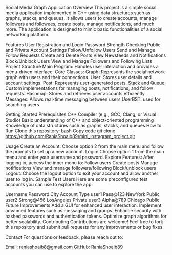 Social Media Graph Application
Overview
This project is a simple social media application implemented in C++ using data structures such as graphs, stacks, and queues. It allows users to create accounts, manage followers and followees, create posts, manage notifications, and much more. The application is designed to mimic basic functionalities of a social networking platform.

Features
User Registration and Login
Password Strength Checking
Public and Private Account Settings
Follow/Unfollow Users
Send and Manage Follow Requests
Create and Delete Posts
View Newsfeeds and Notifications
Block/Unblock Users
View and Manage Followers and Following Lists
Project Structure
Main Program: Handles user interaction and provides a menu-driven interface.
Core Classes:
Graph: Represents the social network graph with users and their connections.
User: Stores user details and account settings.
Post: Represents user-generated posts.
Stack and Queue: Custom implementations for managing posts, notifications, and follow requests.
Hashmap: Stores and retrieves user accounts efficiently.
Messages: Allows real-time messaging between users
UserBST: used for searching users 

Getting Started
Prerequisites
C++ Compiler (e.g., GCC, Clang, or Visual Studio)
Basic understanding of C++ and object-oriented programming
Knowledge of data structures such as graphs, stacks, and queues
How to Run
Clone this repository:
bash
Copy code
git clone https://github.com/RaniaShoaib89/mini_instagram_project.git

Usage
Create an Account: Choose option 2 from the main menu and follow the prompts to set up a new account.
Login: Choose option 1 from the main menu and enter your username and password.
Explore Features: After logging in, access the inner menu to:
Follow users
Create posts
Manage notifications
View and manage followers/following
Block/unblock users
Logout: Choose the logout option to exit your account and allow another user to log in.
Sample Test Users
Here are some preconfigured test accounts you can use to explore the app:

Username	Password	City	Account Type
user1	Pass@123	NewYork	Public
user2	Strong@456	LosAngeles	Private
user3	Alpha@789	Chicago	Public
Future Improvements
Add a GUI for enhanced user interaction.
Implement advanced features such as messaging and groups.
Enhance security with hashed passwords and authentication tokens.
Optimize graph algorithms for better scalability.
Contributing
Contributions are welcome! Feel free to fork this repository and submit pull requests for any improvements or bug fixes.



Contact
For questions or feedback, please reach out to:

Email: raniashoaib8@gmail.com
GitHub: RaniaShoaib89
